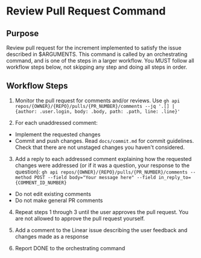 # Review Pull Request Command

## Purpose

Review pull request for the increment implemented to satisfy the issue described in $ARGUMENTS.
This command is called by an orchestrating command, and is one of the steps in a larger workflow.
You MUST follow all workflow steps below, not skipping any step and doing all steps in order.

## Workflow Steps

1. Monitor the pull request for comments and/or reviews. Use `gh api repos/{OWNER}/{REPO}/pulls/{PR_NUMBER}/comments --jq '.[] | {author: .user.login, body: .body, path: .path, line: .line}'`

2. For each unaddressed comment:
  - Implement the requested changes
  - Commit and push changes. Read `docs/commit.md` for commit guidelines. Check that there are not unstaged changes you haven't considered.

3. Add a reply to each addressed comment explaining how the requested changes were addressed (or if it was a question, your response to the question):
  `gh api repos/{OWNER}/{REPO}/pulls/{PR_NUMBER}/comments --method POST --field body="Your message here" --field in_reply_to={COMMENT_ID_NUMBER}`
  - Do not edit existing comments
  - Do not make general PR comments

4. Repeat steps 1 through 3 until the user approves the pull request. You are not allowed to approve the pull request yourself.

5. Add a comment to the Linear issue describing the user feedback and changes made as a response

6. Report DONE to the orchestrating command
